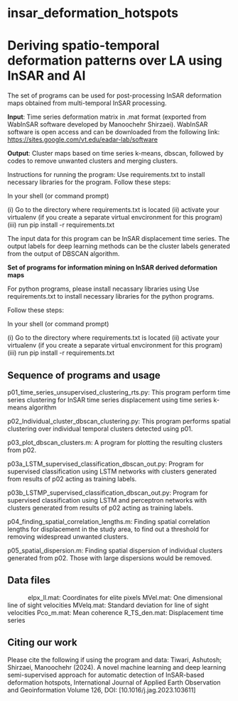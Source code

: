 # insar_deformation_hotspots

# Deriving spatio-temporal deformation patterns over LA using InSAR and AI​

The set of programs can be used for post-processing InSAR deformation maps obtained from multi-temporal InSAR processing.

**Input**: Time series deformation matrix in .mat format (exported from WabInSAR software developed by Manoochehr Shirzaei). WabInSAR software is open access and can be downloaded from the following link: https://sites.google.com/vt.edu/eadar-lab/software

**Output**: Cluster maps based on time series k-means, dbscan, followed by codes to remove unwanted clusters and merging clusters. 

Instructions for running the program:
Use requirements.txt to install necessary libraries for the program. Follow these steps:

In your shell (or command prompt)

(i) Go to the directory where requirements.txt is located (ii) activate your virtualenv (if you create a separate virtual envcironment for this program) (iii) run pip install -r requirements.txt

The input data for this program can be InSAR displacement time series. The output labels for deep learning methods can be the cluster labels generated from the output of DBSCAN algorithm. 


**Set of programs for information mining on InSAR derived deformation maps**

For python programs, please install necassary libraries using 
Use requirements.txt to install necessary libraries for the python programs.

Follow these steps:

In your shell (or command prompt)

(i) Go to the directory where requirements.txt is located (ii) activate your virtualenv (if you create a separate virtual envcironment for this program) (iii) run pip install -r requirements.txt

## Sequence of programs and usage

p01_time_series_unsupervised_clustering_rts.py: This program perform time series clustering for InSAR time series displacement using time series k-means algorithm

p02_Individual_cluster_dbscan_clustering.py: This program performs spatial clustering over individual temporal clusters detected using p01.

p03_plot_dbscan_clusters.m: A program for plotting the resulting clusters from p02. 

p03a_LSTM_supervised_classification_dbscan_out.py: Program for supervised classification using LSTM networks with clusters generated from results of p02 acting as training labels. 

p03b_LSTMP_supervised_classification_dbscan_out.py: Program for supervised classification using LSTM and perceptron networks with clusters generated from results of p02 acting as training labels.

p04_finding_spatial_correlation_lengths.m: Finding spatial correlation lengths for displacement in the study area, to find out a threshold for removing widespread unwanted clusters.

p05_spatial_dispersion.m: Finding spatial dispersion of individual clusters generated from p02. Those with large dispersions would be removed.

## Data files
      
elpx_ll.mat: Coordinates for elite pixels
MVel.mat: One dimensional line of sight velocities
MVelq.mat: Standard deviation for line of sight velocities
Pco_m.mat: Mean coherence
R_TS_den.mat: Displacement time series

## Citing our work

Please cite the following if using the program and data:
Tiwari, Ashutosh; Shirzaei, Manoochehr (2024). A novel machine learning and deep learning semi-supervised approach for automatic detection of InSAR-based deformation hotspots, International Journal of Applied Earth Observation and Geoinformation Volume 126, DOI: [10.1016/j.jag.2023.103611]
